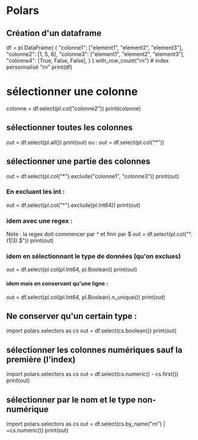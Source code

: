 # Polars


## Création d'un dataframe

df = pl.DataFrame(
    {
    "colonne1": ["element1", "element2", "element3"],
    "colonne2": [1, 5, 6],
    "colonne3": ["element1", "element2", "element3"],
    "colonne4": [True, False, False],
    }
).with_row_count("rn") # index personnalisé "rn"
print(df)

# sélectionner une colonne
colonne = df.select(pl.col("colonne2"))
print(colonne)

## sélectionner toutes les colonnes
out = df.select(pl.all())
print(out)
ou : out = df.select(pl.col("*"))

## sélectionner une partie des colonnes
out = df.select(pl.col("*").exclude("colonne1", "colonne3"))
print(out)

### En excluant les int :
out = df.select(pl.col("*").exclude(pl.Int64))
print(out)


### idem avec une regex :
Note : la regex doit commencer par ^ et finir par $
out = df.select(pl.col("^.*(1|3).*$"))
print(out)

### idem en sélectionnant le type de données (qu'on exclues)
out = df.select(pl.col(pl.Int64, pl.Boolean))
print(out)

#### idem mais en conservant qu'une ligne :
out = df.select(pl.col(pl.Int64, pl.Boolean).n_unique())
print(out)

## Ne conserver qu'un certain type :
import polars.selectors as cs
out = df.select(cs.boolean())
print(out)

## sélectionner les colonnes numériques sauf la première (l'index)
import polars.selectors as cs
out = df.select(cs.numeric() - cs.first())
print(out)

## sélectionner par le nom et le type non-numérique
import polars.selectors as cs
out = df.select(cs.by_name("rn") | ~cs.numeric())
print(out)


